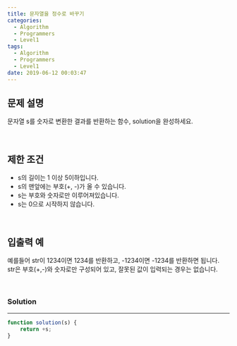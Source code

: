 ```yaml
---
title: 문자열을 정수로 바꾸기
categories:
  - Algorithm
  - Programmers
  - Level1
tags:
  - Algorithm
  - Programmers
  - Level1
date: 2019-06-12 00:03:47
---
```


## 문제 설명
문자열 s를 숫자로 변환한 결과를 반환하는 함수, solution을 완성하세요.

<br/>

## 제한 조건
- s의 길이는 1 이상 5이하입니다.
- s의 맨앞에는 부호(+, -)가 올 수 있습니다.
- s는 부호와 숫자로만 이루어져있습니다.
- s는 0으로 시작하지 않습니다.

<br/>

## 입출력 예
예를들어 str이 1234이면 1234를 반환하고, -1234이면 -1234를 반환하면 됩니다.<br/>
str은 부호(+,-)와 숫자로만 구성되어 있고, 잘못된 값이 입력되는 경우는 없습니다.

<br/>


### Solution

---

```javascript
function solution(s) {
    return +s;
}
```